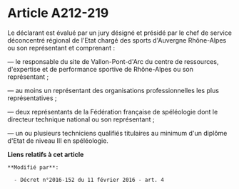 # Article A212-219

Le déclarant est évalué par un jury désigné et présidé par le chef de service déconcentré régional de l'Etat chargé des
sports d'Auvergne Rhône-Alpes ou son représentant et comprenant : 

― le responsable du site de Vallon-Pont-d'Arc du centre de ressources, d'expertise et de performance sportive de Rhône-Alpes
ou son représentant ; 

― au moins un représentant des organisations professionnelles les plus représentatives ; 

― deux représentants de la Fédération française de spéléologie dont le directeur technique national ou son représentant ; 

― un ou plusieurs techniciens qualifiés titulaires au minimum d'un diplôme d'Etat de niveau III en spéléologie.

**Liens relatifs à cet article**

	**Modifié par**:

	  - Décret n°2016-152 du 11 février 2016 - art. 4

